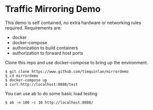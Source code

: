 # Traffic Mirroring Demo

This demo is self contained, no extra hardware or networking rules required. Requirements are:
* docker
* docker-compose
* authorization to build containers
* authorization to forward host ports

Clone this repo and use docker-compose to bring up the environment.

    $ git clone https://www.github.com/timquinlan/mirrordemo
    $ cd mirrordemo
    $ docker-compose up
    $ curl http://localhost:8080/test

You can use ab to do some basic load testing

    $ ab -n 100 -c 10 http://localhost:8080/
